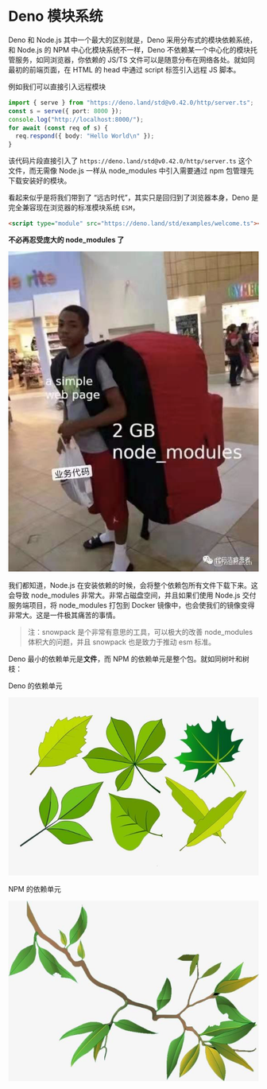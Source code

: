# Deno 模块系统

Deno 和 Node.js 其中一个最大的区别就是，Deno 采用分布式的模块依赖系统，和 Node.js 的 NPM 中心化模块系统不一样，Deno 不依赖某一个中心化的模块托管服务，如同浏览器，你依赖的 JS/TS 文件可以是随意分布在网络各处。就如同最初的前端页面，在 HTML 的 head 中通过 script 标签引入远程 JS 脚本。

例如我们可以直接引入远程模块

```ts
import { serve } from "https://deno.land/std@v0.42.0/http/server.ts";
const s = serve({ port: 8000 });
console.log("http://localhost:8000/");
for await (const req of s) {
  req.respond({ body: "Hello World\n" });
}
```

该代码片段直接引入了 `https://deno.land/std@v0.42.0/http/server.ts` 这个文件，而无需像 Node.js 一样从 node_modules 中引入需要通过 npm 包管理先下载安装好的模块。

看起来似乎是将我们带到了 “远古时代”，其实只是回归到了浏览器本身，Deno 是完全兼容现在浏览器的标准模块系统 `ESM`，

```html
<script type="module" src="https://deno.land/std/examples/welcome.ts"></script>
```

**不必再忍受庞大的 node_modules 了**

![](../images/node_modules.png)

我们都知道，Node.js 在安装依赖的时候，会将整个依赖包所有文件下载下来。这会导致 node_modules 非常大。非常占磁盘空间，并且如果们使用 Node.js 交付服务端项目，将 node_modules 打包到 Docker 镜像中，也会使我们的镜像变得非常大。这是一件极其痛苦的事情。

> 注：snowpack 是个非常有意思的工具，可以极大的改善 node_modules 体积大的问题，并且 snowpack 也是致力于推动 esm 标准。

Deno 最小的依赖单元是**文件**，而 NPM 的依赖单元是整个包。就如同树叶和树枝：

Deno 的依赖单元

![Deno](../images/leaf.png)

NPM 的依赖单元

![NPM](../images/tree_branch.png)
